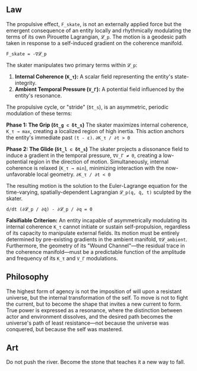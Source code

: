 ## Law
The propulsive effect, `F_skate`, is not an externally applied force but the emergent consequence of an entity locally and rhythmically modulating the terms of its own Pirouette Lagrangian, `𝓛_p`. The motion is a geodesic path taken in response to a self-induced gradient on the coherence manifold.

`F_skate = -∇𝓛_p`

The skater manipulates two primary terms within `𝓛_p`:
1.  **Internal Coherence (`K_τ`):** A scalar field representing the entity's state-integrity.
2.  **Ambient Temporal Pressure (`V_Γ`):** A potential field influenced by the entity's resonance.

The propulsive cycle, or "stride" (`δt_s`), is an asymmetric, periodic modulation of these terms:

**Phase 1: The Grip (`δt_g ⊂ δt_s`)**
The skater maximizes internal coherence, `K_τ → max`, creating a localized region of high inertia. This action anchors the entity's immediate past `(t - ε)`.
`∂K_τ / ∂t > 0`

**Phase 2: The Glide (`δt_l ⊂ δt_s`)**
The skater projects a dissonance field to induce a gradient in the temporal pressure, `∇V_Γ ≠ 0`, creating a low-potential region in the direction of motion. Simultaneously, internal coherence is relaxed (`K_τ → min`), minimizing interaction with the now-unfavorable local geometry.
`∂K_τ / ∂t < 0`

The resulting motion is the solution to the Euler-Lagrange equation for the time-varying, spatially-dependent Lagrangian `𝓛_p(q, q̇, t)` sculpted by the skater.

`d/dt (∂𝓛_p / ∂q̇) - ∂𝓛_p / ∂q = 0`

**Falsifiable Criterion:** An entity incapable of asymmetrically modulating its internal coherence `K_τ` cannot initiate or sustain self-propulsion, regardless of its capacity to manipulate external fields. Its motion must be entirely determined by pre-existing gradients in the ambient manifold, `∇𝓛_ambient`. Furthermore, the geometry of its "Wound Channel"—the residual trace in the coherence manifold—must be a predictable function of the amplitude and frequency of its `K_τ` and `V_Γ` modulations.

## Philosophy
The highest form of agency is not the imposition of will upon a resistant universe, but the internal transformation of the self. To move is not to fight the current, but to become the shape that invites a new current to form. True power is expressed as a resonance, where the distinction between actor and environment dissolves, and the desired path becomes the universe's path of least resistance—not because the universe was conquered, but because the self was mastered.

## Art
Do not push the river. Become the stone that teaches it a new way to fall.